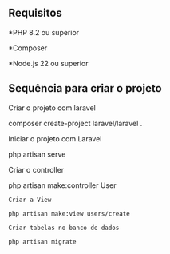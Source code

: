 ## Requisitos

*PHP 8.2 ou superior

*Composer

*Node.js 22 ou superior

## Sequência para criar o projeto

Criar o projeto com laravel

composer create-project laravel/laravel .

Iniciar o projeto com Laravel

php artisan serve

Criar o controller

php artisan make:controller User

    Criar a View

    php artisan make:view users/create

    Criar tabelas no banco de dados

    php artisan migrate
